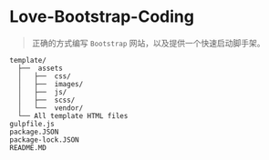 # Love-Bootstrap-Coding

> 正确的方式编写 `Bootstrap` 网站，以及提供一个快速启动脚手架。

```
template/
  ├──  assets
  │   ├──  css/
  │   ├──  images/
  │   ├──  js/
  │   ├──  scss/
  │   └──  vendor/
  └── All template HTML files
gulpfile.js
package.JSON
package-lock.JSON
README.MD
```

